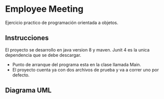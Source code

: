 
# Employee Meeting

Ejercicio practico de programación orientada a objetos.



## Instrucciones

El proyecto se desarrollo en java version 8 y maven. Junit 4 es la unica
dependencia que se debe descargar.

* Punto de arranque del programa esta en la clase llamada Main.
* El proyecto cuenta ya con dos archivos de prueba y va a correr uno por defecto.

## Diagrama UML



